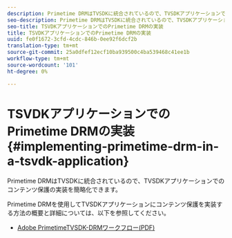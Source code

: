 ```yaml
---
description: Primetime DRMはTVSDKに統合されているので、TVSDKアプリケーションでのコンテンツ保護の実装を簡略化できます。
seo-description: Primetime DRMはTVSDKに統合されているので、TVSDKアプリケーションでのコンテンツ保護の実装を簡略化できます。
seo-title: TSVDKアプリケーションでのPrimetime DRMの実装
title: TSVDKアプリケーションでのPrimetime DRMの実装
uuid: fe0f1672-3cfd-4cdc-846b-0ee92f6dcf2b
translation-type: tm+mt
source-git-commit: 25a0dfef12ecf10ba939500c4ba539468c41ee1b
workflow-type: tm+mt
source-wordcount: '101'
ht-degree: 0%

---
```



# TSVDKアプリケーションでのPrimetime DRMの実装{#implementing-primetime-drm-in-a-tsvdk-application}

Primetime DRMはTVSDKに統合されているので、TVSDKアプリケーションでのコンテンツ保護の実装を簡略化できます。

Primetime DRMを使用してTVSDKアプリケーションにコンテンツ保護を実装する方法の概要と詳細については、以下を参照してください。

* [Adobe PrimetimeTVSDK-DRMワークフロー(PDF)](https://helpx.adobe.com/content/dam/help/en/primetime/drm/drm_tvsdk_drm_workflow.pdf)